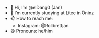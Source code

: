 - 👋 Hi, I’m @elDang0 (Jan)
- 🌱 I’m currently studying at Litec in Öninz
- 📫 How to reach me: 
   - Instagram: @Rollbrettjan
- 😄 Pronouns: he/him


<!---
elDang0/elDang0 is a ✨ special ✨ repository because its `README.md` (this file) appears on your GitHub profile.
You can click the Preview link to take a look at your changes.
--->
